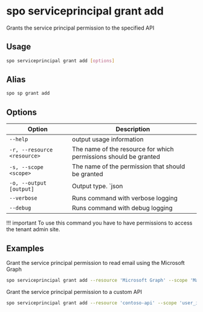 # spo serviceprincipal grant add

Grants the service principal permission to the specified API

## Usage

```sh
spo serviceprincipal grant add [options]
```

## Alias

```sh
spo sp grant add
```

## Options

Option|Description
------|-----------
`--help`|output usage information
`-r, --resource <resource>`|The name of the resource for which permissions should be granted
`-s, --scope <scope>`|The name of the permission that should be granted
`-o, --output [output]`|Output type. `json|text`. Default `text`
`--verbose`|Runs command with verbose logging
`--debug`|Runs command with debug logging

!!! important
    To use this command you have to have permissions to access the tenant admin site.

## Examples

Grant the service principal permission to read email using the Microsoft Graph

```sh
spo serviceprincipal grant add --resource 'Microsoft Graph' --scope 'Mail.Read'
```

Grant the service principal permission to a custom API

```sh
spo serviceprincipal grant add --resource 'contoso-api' --scope 'user_impersonation'
```